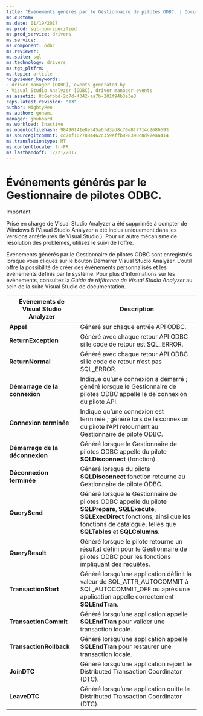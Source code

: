 ```yaml
---
title: "Événements générés par le Gestionnaire de pilotes ODBC. | Documents Microsoft"
ms.custom: 
ms.date: 01/19/2017
ms.prod: sql-non-specified
ms.prod_service: drivers
ms.service: 
ms.component: odbc
ms.reviewer: 
ms.suite: sql
ms.technology: drivers
ms.tgt_pltfrm: 
ms.topic: article
helpviewer_keywords:
- driver manager [ODBC], events generated by
- Visual Studio Analyzer [ODBC], driver manager events
ms.assetid: 8c6efbbd-2c7d-4342-aa7b-201f94b3e3e3
caps.latest.revision: "13"
author: MightyPen
ms.author: genemi
manager: jhubbard
ms.workload: Inactive
ms.openlocfilehash: 98490f41e8e345a6fd3ad8c70e8f7714c2686693
ms.sourcegitcommit: cc71f1027884462c359effb898390c8d97eaa414
ms.translationtype: MT
ms.contentlocale: fr-FR
ms.lasthandoff: 12/21/2017
---
```

# <a name="events-generated-by-the-odbc-driver-manager"></a>Événements générés par le Gestionnaire de pilotes ODBC.
> [!IMPORTANT]  
>  Prise en charge de Visual Studio Analyzer a été supprimée à compter de Windows 8 (Visual Studio Analyzer a été inclus uniquement dans les versions antérieures de Visual Studio.). Pour un autre mécanisme de résolution des problèmes, utilisez le suivi de l’offre.  
  
 Événements générés par le Gestionnaire de pilotes ODBC sont enregistrés lorsque vous cliquez sur le bouton Démarrer Visual Studio Analyzer. L’outil offre la possibilité de créer des événements personnalisés et les événements définis par le système. Pour plus d’informations sur les événements, consultez la *Guide de référence de Visual Studio Analyzer* au sein de la suite Visual Studio de documentation.  
  
|Événements de Visual Studio Analyzer|Description|  
|----------------------------------|-----------------|  
|**Appel**|Généré sur chaque entrée API ODBC.|  
|**ReturnException**|Généré avec chaque retour API ODBC si le code de retour est SQL_ERROR.|  
|**ReturnNormal**|Généré avec chaque retour API ODBC si le code de retour n’est pas SQL_ERROR.|  
|**Démarrage de la connexion**|Indique qu’une connexion a démarré ; généré lorsque le Gestionnaire de pilotes ODBC appelle le de connexion du pilote API.|  
|**Connexion terminée**|Indique qu’une connexion est terminée ; généré lors de la connexion du pilote l’API retournent au Gestionnaire de pilote ODBC.|  
|**Démarrage de la déconnexion**|Généré lorsque le Gestionnaire de pilotes ODBC appelle du pilote **SQLDisconnect** (fonction).|  
|**Déconnexion terminée**|Généré lorsque du pilote **SQLDisconnect** fonction retourne au Gestionnaire de pilote ODBC.|  
|**QuerySend**|Généré lorsque le Gestionnaire de pilotes ODBC appelle du pilote **SQLPrepare**, **SQLExecute**, **SQLExecDirect** fonctions, ainsi que les fonctions de catalogue, telles que **SQLTables** et **SQLColumns**.|  
|**QueryResult**|Généré lorsque le pilote retourne un résultat défini pour le Gestionnaire de pilotes ODBC pour les fonctions impliquant des requêtes.|  
|**TransactionStart**|Généré lorsqu’une application définit la valeur de SQL_ATTR_AUTOCOMMIT à SQL_AUTOCOMMIT_OFF ou après une application appelle correctement **SQLEndTran**.|  
|**TransactionCommit**|Généré lorsqu’une application appelle **SQLEndTran** pour valider une transaction locale.|  
|**TransactionRollback**|Généré lorsqu’une application appelle **SQLEndTran** pour restaurer une transaction locale.|  
|**JoinDTC**|Généré lorsqu’une application rejoint le Distributed Transaction Coordinator (DTC).|  
|**LeaveDTC**|Généré lorsqu’une application quitte le Distributed Transaction Coordinator (DTC).|
